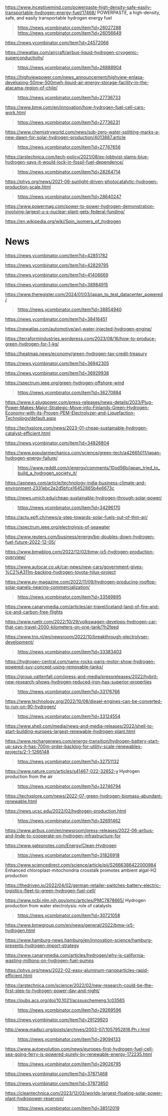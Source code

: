 https://www.inceptivemind.com/powerpaste-high-density-safe-easily-transportable-hydrogen-energy-fuel/17468/ POWERPASTE, a high-density, safe, and easily transportable hydrogen energy fuel
> https://news.ycombinator.com/item?id=26027288
> https://news.ycombinator.com/item?id=26056649

https://news.ycombinator.com/item?id=24572066

https://newatlas.com/aircraft/airbus-liquid-hydrogen-cryogenic-superconductivity/
> https://news.ycombinator.com/item?id=26888904

https://highviewpower.com/news_announcement/highview-enlasa-developing-50mw-500mwh-liquid-air-energy-storage-facility-in-the-atacama-region-of-chile/
> https://news.ycombinator.com/item?id=27736733

https://www.bmw.com/en/innovation/how-hydrogen-fuel-cell-cars-work.html
> https://news.ycombinator.com/item?id=27736231

https://www.chemistryworld.com/news/sub-zero-water-splitting-marks-a-new-dawn-for-solar-hydrogen-production/4013887.article
> https://news.ycombinator.com/item?id=27767656

https://arstechnica.com/tech-policy/2021/08/ex-lobbyist-slams-blue-hydrogen-says-it-would-lock-in-fossil-fuel-dependence/
> https://news.ycombinator.com/item?id=28264714

https://phys.org/news/2021-09-sunlight-driven-photocatalytic-hydrogen-production-scale.html
> https://news.ycombinator.com/item?id=28640247

https://www.powermag.com/power-to-power-hydrogen-demonstration-involving-largest-u-s-nuclear-plant-gets-federal-funding/

https://en.wikipedia.org/wiki/Spin_isomers_of_hydrogen

# News
https://news.ycombinator.com/item?id=42851782

https://news.ycombinator.com/item?id=42829795

https://news.ycombinator.com/item?id=41406669

https://news.ycombinator.com/item?id=38984915

https://www.theregister.com/2024/01/03/japan_to_test_datacenter_powered/
> https://news.ycombinator.com/item?id=38854940

https://news.ycombinator.com/item?id=38416451

https://newatlas.com/automotive/avl-water-injected-hydrogen-engine/

https://terraformindustries.wordpress.com/2023/08/16/how-to-produce-green-hydrogen-for-1-kg/

https://heatmap.news/economy/green-hydrogen-tax-credit-treasury

https://news.ycombinator.com/item?id=36942305

https://news.ycombinator.com/item?id=36929938

https://spectrum.ieee.org/green-hydrogen-offshore-wind
> https://news.ycombinator.com/item?id=36270884

https://www.ir.plugpower.com/press-releases/news-details/2023/Plug-Power-Makes-Major-Strategic-Move-into-Finlands-Green-Hydrogen-Economy-with-its-Proven-PEM-Electrolyzer-and-Liquefaction-Technology/default.aspx

https://techxplore.com/news/2023-01-cheap-sustainable-hydrogen-catalyst-efficient.html

https://news.ycombinator.com/item?id=34826804

https://www.popularmechanics.com/science/green-tech/a42665011/japan-hydrogen-energy-failure/
> https://www.reddit.com/r/energy/comments/10od56b/japan_tried_to_build_a_hydrogen_society_it/

https://apnews.com/article/technology-india-business-climate-and-environment-2331ebc2e2d5bfce16452865b4e6673c

https://news.umich.edu/cheap-sustainable-hydrogen-through-solar-power/
> https://news.ycombinator.com/item?id=34296170

https://actu.epfl.ch/news/a-step-towards-solar-fuels-out-of-thin-air/

https://spectrum.ieee.org/electrolysis-of-seawater

https://www.reuters.com/business/energy/bp-doubles-down-hydrogen-fuel-future-2022-12-05/

https://www.bmwblog.com/2022/12/02/bmw-ix5-hydrogen-production-overview/

https://www.autocar.co.uk/car-news/new-cars/government-gives-%C2%A311m-backing-hydrogen-toyota-hilux-project

https://www.pv-magazine.com/2022/11/09/hydrogen-producing-rooftop-solar-panels-nearing-commercialization/
> https://news.ycombinator.com/item?id=33569895

https://www.canarymedia.com/articles/air-travel/iceland-land-of-fire-and-ice-and-carbon-free-flights

https://www.ruetir.com/2022/10/29/volkswagen-develops-hydrogen-car-that-can-travel-2000-kilometers-on-one-tank/?h2feed

https://www.tno.nl/en/newsroom/2022/10/breakthrough-electrolyser-development/
> https://news.ycombinator.com/item?id=33383403

https://hydrogen-central.com/namx-rocks-paris-motor-show-hydrogen-powered-suv-concept-using-removable-tanks/

https://group.vattenfall.com/press-and-media/pressreleases/2022/hybrit-new-research-shows-hydrogen-reduced-iron-has-superior-properties
> https://news.ycombinator.com/item?id=33176766

https://www.technology.org/2022/10/08/diesel-engines-can-be-converted-to-run-on-90-hydrogen/
> https://news.ycombinator.com/item?id=33124554

https://www.shell.com/media/news-and-media-releases/2022/shell-to-start-building-europes-largest-renewable-hydrogen-plant.html

https://www.rechargenews.com/energy-transition/hydrogen-battery-start-up-says-it-has-700m-order-backlog-for-utility-scale-renewables-projects/2-1-1266148
> https://news.ycombinator.com/item?id=32751132

https://www.nature.com/articles/s41467-022-32652-y Hydrogen production from the air
> https://news.ycombinator.com/item?id=32746794

https://techxplore.com/news/2022-07-green-hydrogen-biomass-abundant-renewable.html

https://news.ucsc.edu/2022/02/hydrogen-production.html
> https://news.ycombinator.com/item?id=32691462

https://www.airbus.com/en/newsroom/press-releases/2022-06-airbus-and-linde-to-cooperate-on-hydrogen-infrastructure-for

https://www.gatesnotes.com/Energy/Clean-Hydrogen
> https://news.ycombinator.com/item?id=31826918

https://www.sciencedirect.com/science/article/pii/S2666386422000984 Enhanced chloroplast-mitochondria crosstalk promotes ambient algal-H2 production

https://thedriven.io/2022/04/02/german-retailer-switches-battery-electric-logistics-fleet-to-green-hydrogen-fuel-cell/

https://www.ncbi.nlm.nih.gov/pmc/articles/PMC7878665/ Hydrogen production from water electrolysis: role of catalysts
> https://news.ycombinator.com/item?id=30721058

https://www.bmwgroup.com/en/news/general/2022/bmw-ix5-hydrogen.html

https://www.hamburg-news.hamburg/en/innovation-science/hamburg-presents-hydrogen-import-strategy

https://www.canarymedia.com/articles/hydrogen/why-is-california-wasting-millions-on-hydrogen-fuel-pumps

https://phys.org/news/2022-02-easy-aluminum-nanoparticles-rapid-efficient.html

https://arstechnica.com/science/2022/02/new-research-could-be-the-first-step-to-hydrogen-power-day-and-night/

https://pubs.acs.org/doi/10.1021/acssuschemeng.1c03565
> https://news.ycombinator.com/item?id=29269596

https://news.ycombinator.com/item?id=29129920

http://www.madsci.org/posts/archives/2003-07/1057952816.Ph.r.html
> https://news.ycombinator.com/item?id=29094133

https://www.autoevolution.com/news/europes-first-hydrogen-fuel-cell-sea-going-ferry-is-powered-purely-by-renewable-energy-172235.html
> https://news.ycombinator.com/item?id=29026795

https://news.ycombinator.com/item?id=37871468

https://news.ycombinator.com/item?id=37873850

https://cleantechnica.com/2023/12/03/worlds-largest-floating-solar-power-plant-hydropower-reservoir/
> https://news.ycombinator.com/item?id=38512019